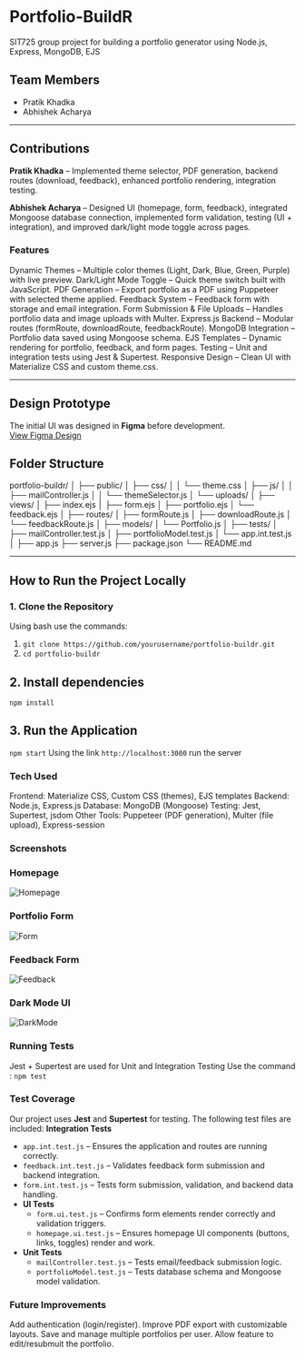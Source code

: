 # Portfolio-BuildR
SIT725 group project for building a portfolio generator using Node.js, Express, MongoDB, EJS

## Team Members
- Pratik Khadka
- Abhishek Acharya

---
## Contributions
**Pratik Khadka** – Implemented theme selector, PDF generation, backend routes (download, feedback), enhanced portfolio rendering, integration testing.

**Abhishek Acharya** – Designed UI (homepage, form, feedback), integrated Mongoose database connection, implemented form validation, testing (UI + integration), and improved dark/light mode toggle across pages.

### Features

Dynamic Themes – Multiple color themes (Light, Dark, Blue, Green, Purple) with live preview.
Dark/Light Mode Toggle – Quick theme switch built with JavaScript.
PDF Generation – Export portfolio as a PDF using Puppeteer with selected theme applied.
Feedback System – Feedback form with storage and email integration.
Form Submission & File Uploads – Handles portfolio data and image uploads with Multer.
Express.js Backend – Modular routes (formRoute, downloadRoute, feedbackRoute).
MongoDB Integration – Portfolio data saved using Mongoose schema.
EJS Templates – Dynamic rendering for portfolio, feedback, and form pages.
Testing – Unit and integration tests using Jest & Supertest.
Responsive Design – Clean UI with Materialize CSS and custom theme.css.

---
## Design Prototype
The initial UI was designed in **Figma** before development.  
[View Figma Design](https://www.figma.com/design/JeCwgiN2igjwdjMq5HdOXI/Untitled?node-id=0-1&t=JLv0wYEgIOGfYWOW-1) 


## Folder Structure
portfolio-buildr/
│
├── public/
│   ├── css/
│   │   └── theme.css
│   ├── js/
│   │   ├── mailController.js
│   │   └── themeSelector.js
│   └── uploads/
│
├── views/
│   ├── index.ejs
│   ├── form.ejs
│   ├── portfolio.ejs
│   └── feedback.ejs
│
├── routes/
│   ├── formRoute.js
│   ├── downloadRoute.js
│   └── feedbackRoute.js
│
├── models/
│   └── Portfolio.js
│
├── tests/
│   ├── mailController.test.js
│   ├── portfolioModel.test.js
│   └── app.int.test.js
│
├── app.js
├── server.js
├── package.json
└── README.md

---

## How to Run the Project Locally
### 1️. Clone the Repository

Using bash use the commands:

1. `git clone https://github.com/yourusername/portfolio-buildr.git`
2. `cd portfolio-buildr`

## 2. Install dependencies
`npm install`

## 3. Run the Application
`npm start`
Using the link `http://localhost:3000` run the server

### Tech Used
Frontend: Materialize CSS, Custom CSS (themes), EJS templates
Backend: Node.js, Express.js
Database: MongoDB (Mongoose)
Testing: Jest, Supertest, jsdom
Other Tools: Puppeteer (PDF generation), Multer (file upload), Express-session

### Screenshots

### Homepage
![Homepage](./public/images/homeUI.png)

### Portfolio Form
![Form](./public/images/formUI.png)

### Feedback Form
![Feedback](./public/images/feedbackUI.png)

### Dark Mode UI
![DarkMode](./public/images/darkMode.png)
### Running Tests
Jest + Supertest are used for Unit and Integration Testing
Use the command : `npm test`

### Test Coverage
Our project uses **Jest** and **Supertest** for testing. The following test files are included:
 **Integration Tests**
  - `app.int.test.js` – Ensures the application and routes are running correctly.
  - `feedback.int.test.js` – Validates feedback form submission and backend integration.
  - `form.int.test.js` – Tests form submission, validation, and backend data handling.
- **UI Tests**
  - `form.ui.test.js` – Confirms form elements render correctly and validation triggers.
  - `homepage.ui.test.js` – Ensures homepage UI components (buttons, links, toggles) render and work.
- **Unit Tests**
  - `mailController.test.js` – Tests email/feedback submission logic.
  - `portfolioModel.test.js` – Tests database schema and Mongoose model validation.


### Future Improvements
Add authentication (login/register).
Improve PDF export with customizable layouts.
Save and manage multiple portfolios per user.
Allow feature to edit/resubmuit the portfolio.

